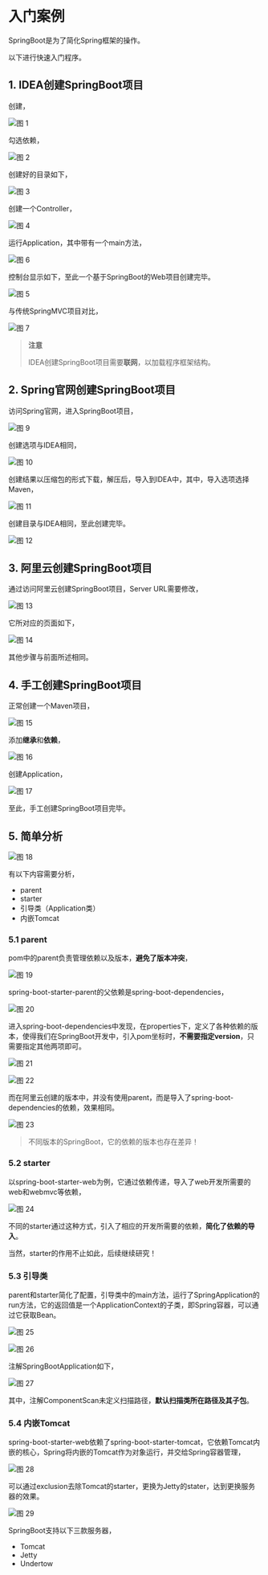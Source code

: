 # 入门案例

SpringBoot是为了简化Spring框架的操作。

以下进行快速入门程序。

## 1. IDEA创建SpringBoot项目

创建，

![图 1](imgs/2023-04-26-14-05-14-image.png)  

勾选依赖，

![图 2](imgs/2023-04-26-14-09-54-image.png)  

创建好的目录如下，

![图 3](imgs/2023-04-26-14-22-17-image.png)  

创建一个Controller，

![图 4](imgs/2023-04-26-14-28-07-image.png)  

运行Application，其中带有一个main方法，

![图 6](imgs/2023-04-26-14-32-35-image.png)  

控制台显示如下，至此一个基于SpringBoot的Web项目创建完毕。

![图 5](imgs/2023-04-26-14-31-21-image.png)  

与传统SpringMVC项目对比，

![图 7](imgs/2023-04-26-14-33-10-image.png)  

> **注意**
>
> IDEA创建SpringBoot项目需要**联网**，以加载程序框架结构。

## 2. Spring官网创建SpringBoot项目

访问Spring官网，进入SpringBoot项目，

![图 9](imgs/2023-04-26-14-40-43-image.png)  

创建选项与IDEA相同，

![图 10](imgs/2023-04-26-14-42-25-image.png)  

创建结果以压缩包的形式下载，解压后，导入到IDEA中，其中，导入选项选择Maven，

![图 11](imgs/2023-04-26-14-44-58-image.png)  

创建目录与IDEA相同，至此创建完毕。

![图 12](imgs/2023-04-26-14-46-04-image.png)  

## 3. 阿里云创建SpringBoot项目

通过访问阿里云创建SpringBoot项目，Server URL需要修改，

![图 13](imgs/2023-04-26-14-55-50-image.png)  

它所对应的页面如下，

![图 14](imgs/2023-04-26-14-56-48-image.png)  

其他步骤与前面所述相同。

## 4. 手工创建SpringBoot项目

正常创建一个Maven项目，

![图 15](imgs/2023-04-26-15-06-23-image.png)  

添加**继承**和**依赖**，

![图 16](imgs/2023-04-26-15-10-47-image.png)  

创建Application，

![图 17](imgs/2023-04-26-15-13-27-image.png)  

至此，手工创建SpringBoot项目完毕。

## 5. 简单分析

![图 18](imgs/2023-04-26-15-28-15-image.png)  

有以下内容需要分析，

- parent
- starter
- 引导类（Application类）
- 内嵌Tomcat

### 5.1 parent

pom中的parent负责管理依赖以及版本，**避免了版本冲突**，

![图 19](imgs/2023-04-26-15-37-06-image.png)  

spring-boot-starter-parent的父依赖是spring-boot-dependencies，

![图 20](imgs/2023-04-26-15-37-37-image.png)  

进入spring-boot-dependencies中发现，在properties下，定义了各种依赖的版本，使得我们在SpringBoot开发中，引入pom坐标时，**不需要指定version**，只需要指定其他两项即可。

![图 21](imgs/2023-04-26-15-38-01-image.png)  

![图 22](imgs/2023-04-26-15-38-13-image.png)  

而在阿里云创建的版本中，并没有使用parent，而是导入了spring-boot-dependencies的依赖，效果相同。

![图 23](imgs/2023-04-26-15-43-55-image.png)  

> 不同版本的SpringBoot，它的依赖的版本也存在差异！

### 5.2 starter

以spring-boot-starter-web为例，它通过依赖传递，导入了web开发所需要的web和webmvc等依赖，

![图 24](imgs/2023-04-26-15-58-30-image.png)  

不同的starter通过这种方式，引入了相应的开发所需要的依赖，**简化了依赖的导入**。

当然，starter的作用不止如此，后续继续研究！

### 5.3 引导类

parent和starter简化了配置，引导类中的main方法，运行了SpringApplication的run方法，它的返回值是一个ApplicationContext的子类，即Spring容器，可以通过它获取Bean。

![图 25](imgs/2023-04-26-16-09-48-image.png)  

![图 26](imgs/2023-04-26-16-10-17-image.png)  

注解SpringBootApplication如下，

![图 27](imgs/2023-04-26-16-12-37-image.png)  

其中，注解ComponentScan未定义扫描路径，**默认扫描类所在路径及其子包**。

### 5.4 内嵌Tomcat

spring-boot-starter-web依赖了spring-boot-starter-tomcat，它依赖Tomcat内嵌的核心，Spring将内嵌的Tomcat作为对象运行，并交给Spring容器管理，

![图 28](imgs/2023-04-26-16-20-47-image.png)  

可以通过exclusion去除Tomcat的starter，更换为Jetty的stater，达到更换服务器的效果。

![图 29](imgs/2023-04-26-16-40-38-image.png)  

SpringBoot支持以下三款服务器，

- Tomcat
- Jetty
- Undertow
